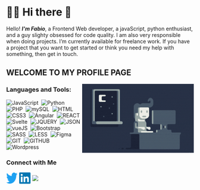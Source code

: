 # :man_technologist: **Hi there** 👋

Hello! **_I'm Fabio_**, a Frontend Web developer, a javaScript, python enthusiast, and a guy slighty obsessed for code quality. I am also very responsible when doing projects. I’m currently available for freelance work. If you have a project that you want to get started or think you need my help with something, then get in touch.

## **WELCOME TO MY PROFILE PAGE**

<img alt="Night Coding" src="https://raw.githubusercontent.com/AVS1508/AVS1508/master/assets/Night-Coding.gif" align="right"/>

### **Languages and Tools**:
![JavaScript](https://img.shields.io/badge/-Javascript-0E2447?style=for-the-badge&logo=javascript&logocolor=6E8177)&nbsp;
![Python](https://img.shields.io/badge/-Python-0E2447?style=for-the-badge&logo=python&logocolor=D1D6E0)&nbsp;
![PHP](https://img.shields.io/badge/-PHP-0E2447?style=for-the-badge&logo=php&logocolor=D1D6E0)&nbsp;
![mySQL](https://img.shields.io/badge/-mySQL-0E2447?style=for-the-badge&logo=mySQL&logocolor=FFFFFF)&nbsp;
![HTML](https://img.shields.io/badge/-HTML-0E2447?style=for-the-badge&logo=HTML5&logocolor=white)&nbsp;
![CSS3](https://img.shields.io/badge/-CSS3-0E2447?style=for-the-badge&logo=CSS3&logocolor=white)&nbsp;
![Angular](https://img.shields.io/badge/-Angularjs-0E2447?style=for-the-badge&logo=angular&logocolor=white)&nbsp;
![REACT](https://img.shields.io/badge/-Reactjs-0E2447?style=for-the-badge&logo=react&logocolor=white)&nbsp;
![Svelte](https://img.shields.io/badge/-Svelte-0E2447?style=for-the-badge&logo=svelte&logocolor=white)&nbsp;
![JQUERY](https://img.shields.io/badge/-JQuery-0E2447?style=for-the-badge&logo=jquery&logocolor=white)&nbsp;
![JSON](https://img.shields.io/badge/-JSON_Api-0E2447?style=for-the-badge&logo=json&logocolor=white)&nbsp;
![vueJS](https://img.shields.io/badge/-Vuejs-0E2447?style=for-the-badge&logo=vue&logocolor=white)&nbsp;
![Bootstrap](https://img.shields.io/badge/-bootstrap-0E2447?style=for-the-badge&logo=bootstrap&logocolor=white)&nbsp;
![SASS](https://img.shields.io/badge/-SASS-0E2447?style=for-the-badge&logo=sass&logocolor=white)&nbsp;
![LESS](https://img.shields.io/badge/-LESS-0E2447?style=for-the-badge&logo=less&logocolor=white)&nbsp;
![Figma](https://img.shields.io/badge/-Figma-0E2447?style=for-the-badge&logo=figma&logocolor=white)&nbsp;
![GIT](https://img.shields.io/badge/-git-0E2447?style=for-the-badge&logo=git&logocolor=white)&nbsp;
![GITHUB](https://img.shields.io/badge/-Github-0E2447?style=for-the-badge&logo=github&logocolor=white)&nbsp;
![Wordpress](https://img.shields.io/badge/-Wordpress-0E2447?style=for-the-badge&logo=wordpress&logocolor=white)&nbsp;

### **Connect with Me**

<a href = 'https://twitter.com/FabioRostran'> <img width = '30px' align= 'center' src="https://raw.githubusercontent.com/devicons/devicon/master/icons/twitter/twitter-original.svg"></a> 
<a href = 'https://www.linkedin.com/feed/'> <img width = '32px' align= 'center' src="https://raw.githubusercontent.com/devicons/devicon/master/icons/linkedin/linkedin-original.svg"/></a> 
<a href = 'https://spb.hh.ru/resume/45717c20ff05afb0a50039ed1f456d79513159'> <img width = '32px' align= 'center' src="https://i.hh.ru/logos/svg/hh.ru__min_.svg?v=11032019"/></a>

<!--[![Anurag's GitHub stats](https://github-readme-stats.vercel.app/api?username=facesar&show_icons=true)](https://github.com/anuraghazra/github-readme-stats)-->


